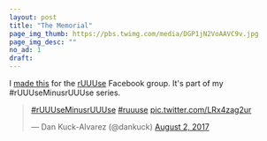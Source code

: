 ```yaml
---
layout: post
title: "The Memorial"
page_img_thumb: https://pbs.twimg.com/media/DGP1jN2VoAAVC9v.jpg
page_img_desc: ""
no_ad: 1
draft: 
---
```


I <a href="https://www.facebook.com/groups/ruuuse/permalink/1444696802260856/">made this</a> for the <a href="https://www.facebook.com/groups/1144470838950122/">rUUUse</a> Facebook group. It's part of my #rUUUseMinusrUUUse series.

<blockquote class="twitter-tweet" data-lang="en"><p lang="und" dir="ltr"><a href="https://twitter.com/hashtag/rUUUseMinusrUUUse?src=hash">#rUUUseMinusrUUUse</a> <a href="https://twitter.com/hashtag/ruuuse?src=hash">#ruuuse</a> <a href="https://t.co/LRx4zag2ur">pic.twitter.com/LRx4zag2ur</a></p>&mdash; Dan Kuck-Alvarez (@dankuck) <a href="https://twitter.com/dankuck/status/892827246821601282">August 2, 2017</a></blockquote>
<script async src="//platform.twitter.com/widgets.js" charset="utf-8"></script>
